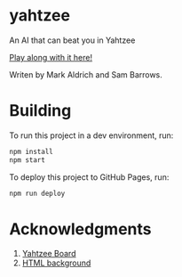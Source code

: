 # yahtzee

An AI that can beat you in Yahtzee

[Play along with it here!](mwaldrich.io/yahtzee)

Writen by Mark Aldrich and Sam Barrows.

# Building

To run this project in a dev environment, run:
```sh
npm install
npm start
```

To deploy this project to GitHub Pages, run:
```sh
npm run deploy
```

# Acknowledgments
1. [Yahtzee Board](https://codepen.io/32bitkid/pen/eJLoLZ)
2. [HTML background](https://codepen.io/osorina/pen/PQdMOO)

